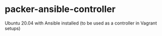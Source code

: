 # packer-ansible-controller
Ubuntu 20.04 with Ansible installed (to be used as a controller in Vagrant setups)
